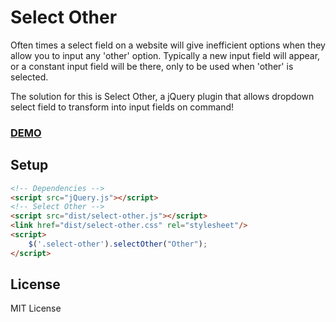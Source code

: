 # Select Other
Often times a select field on a website will give inefficient options when they allow you to input any 'other' option. Typically a new input field will appear, or a constant input field will be there, only to be used when 'other' is selected.

The solution for this is Select Other, a jQuery plugin that allows dropdown select field to transform into input fields on command!

### [DEMO](https://petersonryan.com/projects/select-other/)

## Setup
```html
<!-- Dependencies -->
<script src="jQuery.js"></script>
<!-- Select Other -->
<script src="dist/select-other.js"></script>
<link href="dist/select-other.css" rel="stylesheet"/>
<script>
	$('.select-other').selectOther("Other");
</script>
```

## License
MIT License
